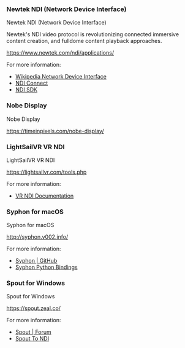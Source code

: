 ### Newtek NDI (Network Device Interface)

Newtek NDI (Network Device Interface)

Newtek's NDI video protocol is revolutionizing connected immersive content creation, and fulldome content playback approaches.

<https://www.newtek.com/ndi/applications/>

For more information:

-   [Wikipedia Network Device Interface](https://en.wikipedia.org/wiki/Network_Device_Interface)
-   [NDI Connect](https://www.newtek.com/ndi/applications/connect/)
-   [NDI SDK](https://ndi.tv/sdk/)

### Nobe Display

Nobe Display

<https://timeinpixels.com/nobe-display/>

### LightSailVR VR NDI

LightSailVR VR NDI

<https://lightsailvr.com/tools.php>

For more information:

-   [VR NDI Documentation](https://docs.google.com/document/d/1vFI9pNKhtdONcOa6RQ1Aa9w2iIXYvvgoHLlu42WtMyk/edit)

### Syphon for macOS

Syphon for macOS

<http://syphon.v002.info/>

For more information:

-   [Syphon \| GitHub](https://github.com/Syphon)
-   [Syphon Python Bindings](https://github.com/njazz/syphonpy)

### Spout for Windows

Spout for Windows

<https://spout.zeal.co/>

For more information:

-   [Spout \| Forum](https://spout.discourse.group)
-   [Spout To NDI](https://leadedge.github.io)